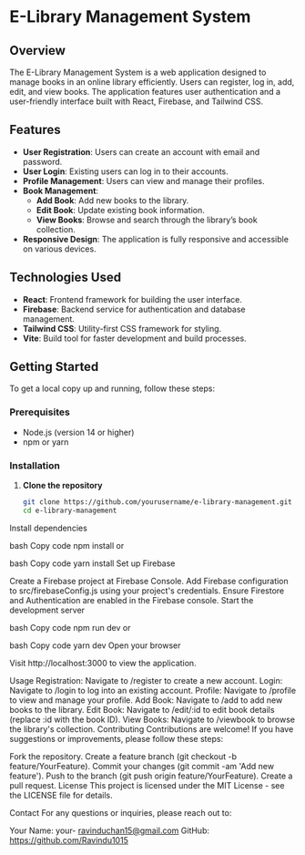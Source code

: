 # E-Library Management System

## Overview

The E-Library Management System is a web application designed to manage books in an online library efficiently. Users can register, log in, add, edit, and view books. The application features user authentication and a user-friendly interface built with React, Firebase, and Tailwind CSS.

## Features

- **User Registration**: Users can create an account with email and password.
- **User Login**: Existing users can log in to their accounts.
- **Profile Management**: Users can view and manage their profiles.
- **Book Management**:
  - **Add Book**: Add new books to the library.
  - **Edit Book**: Update existing book information.
  - **View Books**: Browse and search through the library’s book collection.
- **Responsive Design**: The application is fully responsive and accessible on various devices.

## Technologies Used

- **React**: Frontend framework for building the user interface.
- **Firebase**: Backend service for authentication and database management.
- **Tailwind CSS**: Utility-first CSS framework for styling.
- **Vite**: Build tool for faster development and build processes.

## Getting Started

To get a local copy up and running, follow these steps:

### Prerequisites

- Node.js (version 14 or higher)
- npm or yarn

### Installation

1. **Clone the repository**

   ```bash
   git clone https://github.com/yourusername/e-library-management.git
   cd e-library-management
Install dependencies

bash
Copy code
npm install
or

bash
Copy code
yarn install
Set up Firebase

Create a Firebase project at Firebase Console.
Add Firebase configuration to src/firebaseConfig.js using your project's credentials.
Ensure Firestore and Authentication are enabled in the Firebase console.
Start the development server

bash
Copy code
npm run dev
or

bash
Copy code
yarn dev
Open your browser

Visit http://localhost:3000 to view the application.

Usage
Registration: Navigate to /register to create a new account.
Login: Navigate to /login to log into an existing account.
Profile: Navigate to /profile to view and manage your profile.
Add Book: Navigate to /add to add new books to the library.
Edit Book: Navigate to /edit/:id to edit book details (replace :id with the book ID).
View Books: Navigate to /viewbook to browse the library's collection.
Contributing
Contributions are welcome! If you have suggestions or improvements, please follow these steps:

Fork the repository.
Create a feature branch (git checkout -b feature/YourFeature).
Commit your changes (git commit -am 'Add new feature').
Push to the branch (git push origin feature/YourFeature).
Create a pull request.
License
This project is licensed under the MIT License - see the LICENSE file for details.

Contact
For any questions or inquiries, please reach out to:

Your Name: your- ravinduchan15@gmail.com
GitHub: https://github.com/Ravindu1015
